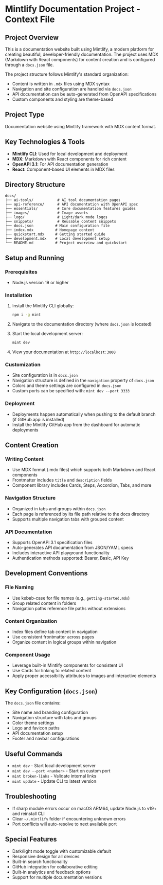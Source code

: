 # Mintlify Documentation Project - Context File

## Project Overview

This is a documentation website built using Mintlify, a modern platform for creating beautiful, developer-friendly documentation. The project uses MDX (Markdown with React components) for content creation and is configured through a `docs.json` file.

The project structure follows Mintlify's standard organization:
- Content is written in `.mdx` files using MDX syntax
- Navigation and site configuration are handled via `docs.json`
- API documentation can be auto-generated from OpenAPI specifications
- Custom components and styling are theme-based

## Project Type
Documentation website using Mintlify framework with MDX content format.

## Key Technologies & Tools
- **Mintlify CLI**: Used for local development and deployment
- **MDX**: Markdown with React components for rich content
- **OpenAPI 3.1**: For API documentation generation
- **React**: Component-based UI elements in MDX files

## Directory Structure
```
docs/
├── ai-tools/           # AI tool documentation pages
├── api-reference/      # API documentation with OpenAPI spec
├── essentials/         # Core documentation features guides
├── images/             # Image assets
├── logo/               # Light/dark mode logos
├── snippets/           # Reusable content snippets
├── docs.json          # Main configuration file
├── index.mdx          # Homepage content
├── quickstart.mdx     # Getting started guide
├── development.mdx    # Local development setup
└── README.md          # Project overview and quickstart
```

## Setup and Running

### Prerequisites
- Node.js version 19 or higher

### Installation
1. Install the Mintlify CLI globally:
   ```bash
   npm i -g mint
   ```

2. Navigate to the documentation directory (where `docs.json` is located)

3. Start the local development server:
   ```bash
   mint dev
   ```

4. View your documentation at `http://localhost:3000`

### Customization
- Site configuration is in `docs.json`
- Navigation structure is defined in the `navigation` property of `docs.json`
- Colors and theme settings are configured in `docs.json`
- Custom ports can be specified with: `mint dev --port 3333`

### Deployment
- Deployments happen automatically when pushing to the default branch (if GitHub app is installed)
- Install the Mintlify GitHub app from the dashboard for automatic deployments

## Content Creation

### Writing Content
- Use MDX format (.mdx files) which supports both Markdown and React components
- Frontmatter includes `title` and `description` fields
- Component library includes Cards, Steps, Accordion, Tabs, and more

### Navigation Structure
- Organized in tabs and groups within `docs.json`
- Each page is referenced by its file path relative to the docs directory
- Supports multiple navigation tabs with grouped content

### API Documentation
- Supports OpenAPI 3.1 specification files
- Auto-generates API documentation from JSON/YAML specs
- Includes interactive API playground functionality
- Authentication methods supported: Bearer, Basic, API Key

## Development Conventions

### File Naming
- Use kebab-case for file names (e.g., `getting-started.mdx`)
- Group related content in folders
- Navigation paths reference file paths without extensions

### Content Organization
- Index files define tab content in navigation
- Use consistent frontmatter across pages
- Organize content in logical groups within navigation

### Component Usage
- Leverage built-in Mintlify components for consistent UI
- Use Cards for linking to related content
- Apply proper accessibility attributes to images and interactive elements

## Key Configuration (`docs.json`)

The `docs.json` file contains:
- Site name and branding configuration
- Navigation structure with tabs and groups
- Color theme settings
- Logo and favicon paths
- API documentation setup
- Footer and navbar configurations

## Useful Commands
- `mint dev` - Start local development server
- `mint dev --port <number>` - Start on custom port
- `mint broken-links` - Validate internal links
- `mint update` - Update CLI to latest version

## Troubleshooting
- If sharp module errors occur on macOS ARM64, update Node.js to v19+ and reinstall CLI
- Clear `~/.mintlify` folder if encountering unknown errors
- Port conflicts will auto-resolve to next available port

## Special Features
- Dark/light mode toggle with customizable default
- Responsive design for all devices
- Built-in search functionality
- GitHub integration for collaborative editing
- Built-in analytics and feedback options
- Support for multiple documentation versions